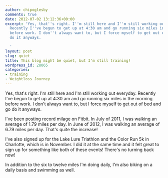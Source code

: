 ```yaml
---
author: chipoglesby
comments: true
date: 2012-07-02 13:12:36+00:00
excerpt: 'Yes, that''s right. I''m still here and I''m still working out everyday.
  Recently I''ve begun to get up at 4:30 am and go running six miles in the morning
  before work. I don''t always want to, but I force myself to get out of bed and go
  do it anyways.

  '
layout: post
slug: quiet
title: This blog might be quiet, but I'm still training!
wordpress_id: 28065
categories:
- training
- Weightloss Journey
---
```


Yes, that's right. I'm still here and I'm still working out everyday. Recently I've begun to get up at 4:30 am and go running six miles in the morning before work. I don't always want to, but I force myself to get out of bed and go do it anyways.

I've been posting record milage on Fitbit. In July of 2011, I was walking an average of 1.79 miles per day. In June of 2012, I was walking an average of 6.79 miles per day. That's quite the increase!

I've also signed up for the Lake Lure Triathlon and the Color Run 5k in Charlotte, which is in November. I did it at the same time and it felt great to sign up for something like both of these events! There's no turning back now!

In addition to the six to twelve miles I'm doing daily, I'm also biking on a daily basis and swimming as well.
